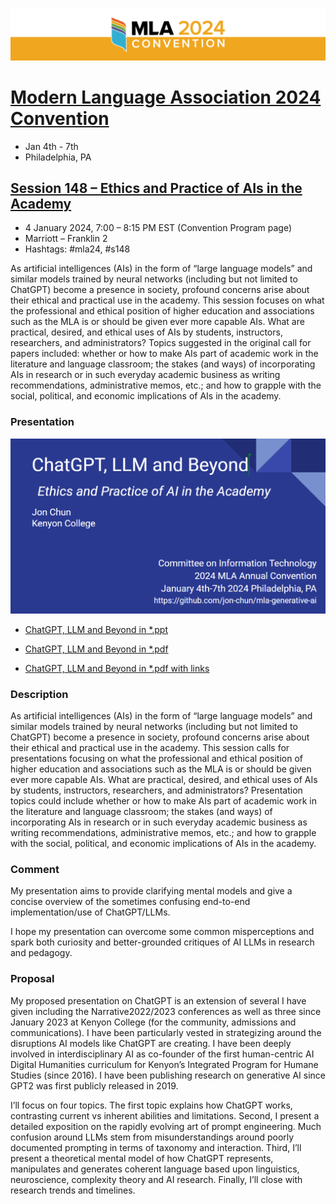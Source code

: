 ![Logo MLA2024 Convention](./mla24org-appbanner.png)

# [Modern Language Association 2024 Convention](https://www.mla.org/Events/2024-MLA-Convention)
* Jan 4th - 7th
* Philadelphia, PA

## [Session 148 – Ethics and Practice of AIs in the Academy](https://infotech.mla.hcommons.org/2023/mla2024-s148/)
* 4 January 2024, 7:00 – 8:15 PM EST (Convention Program page)
* Marriott – Franklin 2
* Hashtags: #mla24, #s148

As artificial intelligences (AIs) in the form of “large language models” and similar models trained by neural networks (including but not limited to ChatGPT) become a presence in society, profound concerns arise about their ethical and practical use in the academy. This session focuses on what the professional and ethical position of higher education and associations such as the MLA is or should be given ever more capable AIs. What are practical, desired, and ethical uses of AIs by students, instructors, researchers, and administrators? Topics suggested in the original call for papers included: whether or how to make AIs part of academic work in the literature and language classroom; the stakes (and ways) of incorporating AIs in research or in such everyday academic business as writing recommendations, administrative memos, etc.; and how to grapple with the social, political, and economic implications of AIs in the academy.

### Presentation

![Cover Slide](./mla_2024_chatgpt_cover_slide.png)

* [ChatGPT, LLM and Beyond in *.ppt](./MLA_Conference_Philadelphia_20240104_Session148_EthicsPracticeAI_JonChun_LLMsChatGPT.pptx)

* [ChatGPT, LLM and Beyond in *.pdf](./MLA_Conference_Philadelphia_20240104_Session148_EthicsPracticeAI_JonChun_LLMsChatGPT.pdf)

* [ChatGPT, LLM and Beyond in *.pdf with links](./MLA_Conference_Philadelphia_20240104_Session148_EthicsPracticeAI_JonChun_LLMsChatGPT_with_footnote_links.pdf)


### Description

As artificial intelligences (AIs) in the form of “large language models” and similar models trained by neural networks (including but not limited to ChatGPT) become a presence in society, profound concerns arise about their ethical and practical use in the academy. This session calls for presentations focusing on what the professional and ethical position of higher education and associations such as the MLA is or should be given ever more capable AIs. What are practical, desired, and ethical uses of AIs by students, instructors, researchers, and administrators? Presentation topics could include whether or how to make AIs part of academic work in the literature and language classroom; the stakes (and ways) of incorporating AIs in research or in such everyday academic business as writing recommendations, administrative memos, etc.; and how to grapple with the social, political, and economic implications of AIs in the academy.

### Comment

My presentation aims to provide clarifying mental models and give a concise overview of the sometimes confusing end-to-end implementation/use of ChatGPT/LLMs.

I hope my presentation can overcome some common misperceptions and spark both curiosity and better-grounded critiques of AI LLMs in research and pedagogy.

### Proposal

My proposed presentation on ChatGPT is an extension of several I have given including the Narrative2022/2023 conferences as well as three since January 2023 at Kenyon College (for the community, admissions and communications). I have been particularly vested in strategizing around the disruptions AI models like ChatGPT are creating. I have been deeply involved in interdisciplinary AI as co-founder of the first human-centric AI Digital Humanities curriculum for Kenyon’s Integrated Program for Humane Studies (since 2016). I have been publishing research on generative AI since GPT2 was first publicly released in 2019.

I’ll focus on four topics. The first topic explains how ChatGPT works, contrasting current vs inherent abilities and limitations. Second, I present a detailed exposition on the rapidly evolving art of prompt engineering. Much confusion around LLMs stem from misunderstandings around poorly documented prompting in terms of taxonomy and interaction. Third, I’ll present a theoretical mental model of how ChatGPT represents, manipulates and generates coherent language based upon linguistics, neuroscience, complexity theory and AI research. Finally, I’ll close with research trends and timelines.







